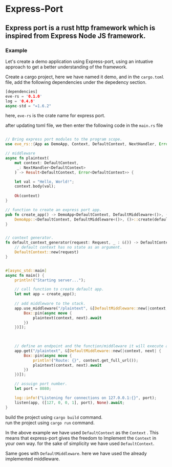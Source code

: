 # Express-Port

## Express port is a rust http framework which is inspired from Express Node JS framework.



### Example

Let's create a demo application using Express-port, using an intuative approach to get a better understanding of the framework.

Create a cargo project, here we have named it demo, and in the `cargo.toml` file, add the following dependencies under the depedency section.

``` rust
[dependencies]
eve-rs = '0.1.0'
log = '0.4.8'
async-std = "=1.6.2"
```

here, `eve-rs` is the crate name for express port.

after updating toml file, we then enter the following code in the `main.rs` file

``` rust

// Bring express port modules to the program scope.
use eve_rs::{App as DemoApp, Context, DefaultContext, NextHandler, Error, listen, Request, DefaultMiddleware};

// middleware
async fn plaintext(
    mut context: DefaultContext,
     _: NextHandler<DefaultContext>
    ) -> Result<DefaultContext, Error<DefaultContext>> {

    let val = "Hello, World!";
    context.body(val);
    
    Ok(context)
}

// function to create an express port app.
pub fn create_app() -> DemoApp<DefaultContext, DefaultMiddleware<()>, ()>  {
    DemoApp::<DefaultContext, DefaultMiddleware<()>, ()>::create(default_context_generator, ())
}


// context generator.
fn default_context_generator(request: Request, _ : &()) -> DefaultContext {     
    // default context has no state as an argument.
	DefaultContext::new(request)
}


#[async_std::main]
async fn main() {
    println!("Starting server...");

    // call function to create default app.
    let mut app = create_app();
    
    // add middleware to the stack.
    app.use_middleware("/plaintext", &[DefaultMiddleware::new(|context, next| {
        Box::pin(async move {
            plaintext(context, next).await 
        })
    })]);
    

    
    // define an endpoint and the function/middleware it will execute at that endpoint.
    app.get("/plaintext", &[DefaultMiddleware::new(|context, next| {
        Box::pin(async move {
            println!("Route: {}", context.get_full_url());
            plaintext(context, next).await 
        })
    })]);

    // assuign port number.
    let port = 8080;

    log::info!("Listening for connections on 127.0.0.1:{}", port);
    listen(app, ([127, 0, 0, 1], port), None).await;
}

```
build the project using `cargo build` command.  
run the project using `cargo run` command.

In the above example we have used  `DefaultContext`  as the  `Context` . This means that express-port gives the freedom to Implement the `Context` in your own way. for the sake of simplicity we have used  `DefaultContext`.

Same goes with `DefaultMiddleware`. here we have used the already implemented middleware.
